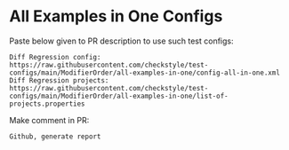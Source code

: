 # All Examples in One Configs
Paste below given to PR description to use such test configs:
```
Diff Regression config: https://raw.githubusercontent.com/checkstyle/test-configs/main/ModifierOrder/all-examples-in-one/config-all-in-one.xml
Diff Regression projects: https://raw.githubusercontent.com/checkstyle/test-configs/main/ModifierOrder/all-examples-in-one/list-of-projects.properties
```
Make comment in PR:
```
Github, generate report
```
